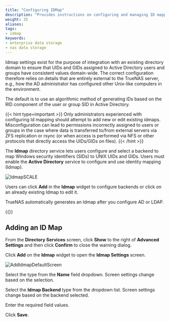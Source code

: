 ```yaml
---
title: "Configuring IDMap"
description: "Provides instructions on configuring and managing ID mapping in TrueNAS."
weight: 35
aliases:
tags:
- idmap
keywords:
- enterprise data storage
- nas data storage 
---
```


Idmap settings exist for the purpose of integration with an existing directory domain to ensure that UIDs and GIDs assigned to Active Directory users and groups have consistent values domain-wide.
The correct configuration therefore relies on details that are entirely external to the TrueNAS server, e.g., how the AD administrator has configured other Unix-like computers in the environment.

The default is to use an algorithmic method of generating IDs based on the RID component of the user or group SID in Active Directory.

{{< hint type=important >}}
Only administrators experienced with configuring Id mapping should attempt to add new or edit existing idmaps.
Misconfiguration can lead to permissions incorrectly assigned to users or groups in the case where data is transferred to/from external servers via ZFS replication or rsync (or when access is performed via NFS or other protocols that directly access the UIDs/GIDs on files).
{{< /hint >}}

The **Idmap** directory service lets users configure and select a backend to map Windows security identifiers (SIDs) to UNIX UIDs and GIDs. Users must enable the **Active Directory** service to configure and use identity mapping (Idmap).

![IdmapSCALE](/images/SCALE/Credentials/IdmapSCALE.png "Idmap Widget")

Users can click **Add** in the **Idmap** widget to configure backends or click on an already existing Idmap to edit it.

TrueNAS automatically generates an Idmap after you configure AD or LDAP.

{{<include file="/static/includes/addcolumnorganizer.md">}}

## Adding an ID Map

From the **Directory Services** screen, click **Show** to the right of **Advanced Settings** and then click **Confirm** to close the warning dialog.

Click **Add** on the **Idmap** widget to open the **Idmap Settings** screen.

![AddIdmapDefaultScreen](/images/SCALE/Credentials/AddIdmapDefaultScreen.png "Add Idmap Default Screen")

Select the type from the **Name** field dropdown. Screen settings change based on the selection.

Select the **Idmap Backend** type from the dropdown list. Screen settings change based on the backend selected.

Enter the required field values.

Click **Save**.
